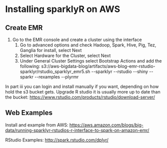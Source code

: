 # Installing sparklyR on AWS

## Create EMR
1. Go to the EMR console and create a cluster using the interface
   1. Go to advanced options and check Hadoop, Spark, Hive, Pig, Tez, Ganglia for install, select Next
   2. Select Hardware for the Cluster, select Next
   3. Under General Cluster Settings select Bootstrap Actions and add the following: s3://aws-bigdata-blog/artifacts/aws-blog-emr-rstudio-sparklyr/rstudio_sparklyr_emr5.sh --sparklyr --rstudio --shiny --sparkr --rexamples --plyrmr

In part iii you can  login and install manually if you want, depending on how hold the s3 bucket gets. Upgrade R studio it is usually more up to date than the bucket: https://www.rstudio.com/products/rstudio/download-server/

## Web Examples
Install and example from AWS: https://aws.amazon.com/blogs/big-data/running-sparklyr-rstudios-r-interface-to-spark-on-amazon-emr/

RStudio Examples: http://spark.rstudio.com/dplyr/

